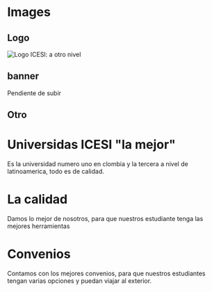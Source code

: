# Images
## Logo
![Logo ICESI: a otro nivel](https://www.icesi.edu.co/launiversidad/images/La_universidad/logosimbolos/logo-icesi-a-otro-nivel.png)

## banner

Pendiente de subir
## Otro
# Universidas ICESI "la mejor"
Es la universidad numero uno en clombia y la tercera a nivel de latinoamerica, todo es de calidad.
# La calidad
Damos lo mejor de nosotros, para que nuestros estudiante tenga las mejores herramientas
# Convenios
Contamos con los mejores convenios, para que nuestros estudiantes tengan varias opciones y puedan viajar al exterior.  

